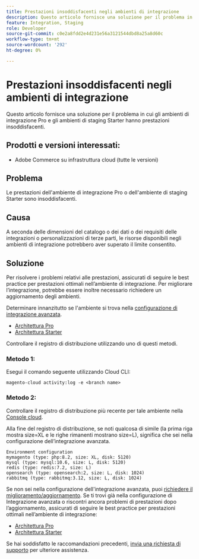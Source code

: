 ```yaml
---
title: Prestazioni insoddisfacenti negli ambienti di integrazione
description: Questo articolo fornisce una soluzione per il problema in cui gli ambienti di integrazione Pro e gli ambienti di staging Starter hanno prestazioni insoddisfacenti.
feature: Integration, Staging
role: Developer
source-git-commit: c0e2a8fdd2e4d231e56a3121544dbd8a25a8d60c
workflow-type: tm+mt
source-wordcount: '292'
ht-degree: 0%

---
```


# Prestazioni insoddisfacenti negli ambienti di integrazione

Questo articolo fornisce una soluzione per il problema in cui gli ambienti di integrazione Pro e gli ambienti di staging Starter hanno prestazioni insoddisfacenti.

## Prodotti e versioni interessati:

* Adobe Commerce su infrastruttura cloud (tutte le versioni)

## Problema

Le prestazioni dell&#39;ambiente di integrazione Pro o dell&#39;ambiente di staging Starter sono insoddisfacenti.

## Causa

A seconda delle dimensioni del catalogo o dei dati o dei requisiti delle integrazioni o personalizzazioni di terze parti, le risorse disponibili negli ambienti di integrazione potrebbero aver superato il limite consentito.

## Soluzione

Per risolvere i problemi relativi alle prestazioni, assicurati di seguire le best practice per prestazioni ottimali nell’ambiente di integrazione. Per migliorare l’integrazione, potrebbe essere inoltre necessario richiedere un aggiornamento degli ambienti.

Determinare innanzitutto se l&#39;ambiente si trova nella [configurazione di integrazione avanzata](https://experienceleague.adobe.com/en/docs/commerce-knowledge-base/kb/announcements/commerce-announcements/integration-environment-enhancement-request-pro-and-starter).

* [Architettura Pro](https://experienceleague.adobe.com/en/docs/commerce-cloud-service/user-guide/architecture/pro-architecture#integration-environment)
* [Architettura Starter](https://experienceleague.adobe.com/en/docs/commerce-cloud-service/user-guide/architecture/starter-architecture#staging-environment)

Controllare il registro di distribuzione utilizzando uno di questi metodi.

### Metodo 1:

Esegui il comando seguente utilizzando Cloud CLI:

`magento-cloud activity:log -e <branch name>`

### Metodo 2:

Controllare il registro di distribuzione più recente per tale ambiente nella [Console cloud](https://console.adobecommerce.com).

Alla fine del registro di distribuzione, se noti qualcosa di simile (la prima riga mostra size=XL e le righe rimanenti mostrano size=L), significa che sei nella configurazione dell’integrazione avanzata.

```
Environment configuration
mymagento (type: php:8.2, size: XL, disk: 5120)
mysql (type: mysql:10.6, size: L, disk: 5120)
redis (type: redis:7.2, size: L)
opensearch (type: opensearch:2, size: L, disk: 1024)
rabbitmq (type: rabbitmq:3.12, size: L, disk: 1024)
```

Se non sei nella configurazione dell&#39;integrazione avanzata, puoi [richiedere il miglioramento/aggiornamento](https://experienceleague.adobe.com/en/docs/commerce-knowledge-base/kb/announcements/commerce-announcements/integration-environment-enhancement-request-pro-and-starter).
Se ti trovi già nella configurazione di Integrazione avanzata o riscontri ancora problemi di prestazioni dopo l’aggiornamento, assicurati di seguire le best practice per prestazioni ottimali nell’ambiente di integrazione:

* [Architettura Pro](https://experienceleague.adobe.com/en/docs/commerce-cloud-service/user-guide/architecture/pro-architecture#integration-environment)
* [Architettura Starter](https://experienceleague.adobe.com/en/docs/commerce-cloud-service/user-guide/architecture/starter-architecture#staging-environment)

Se hai soddisfatto le raccomandazioni precedenti, [invia una richiesta di supporto](https://experienceleague.adobe.com/en/docs/commerce-knowledge-base/kb/help-center-guide/magento-help-center-user-guide#submit-ticket) per ulteriore assistenza.
 
